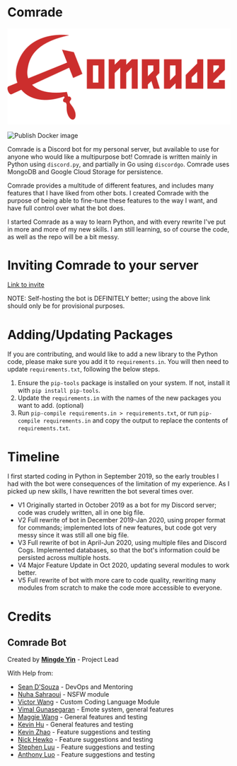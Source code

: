 # Comrade 

![Comrade Logo](res/Comrade_logo.png)

![Publish Docker image](https://github.com/itchono/Comrade/workflows/Publish%20Docker%20image/badge.svg?branch=master)

Comrade is a Discord bot for my personal server, but available to use for anyone who would like a multipurpose bot!
Comrade is written mainly in Python using `discord.py`, and partially in Go using `discordgo`. Comrade uses MongoDB and Google Cloud Storage for persistence.

Comrade provides a multitude of different features, and includes many features that I have liked from other bots. I created Comrade with the purpose of being able to fine-tune these features to the way I want, and have full control over what the bot does.

I started Comrade as a way to learn Python, and with every rewrite I've put in more and more of my new skills. I am still learning, so of course the code, as well as the repo will be a bit messy.

# Inviting Comrade to your server
[Link to invite](https://discord.com/api/oauth2/authorize?client_id=707042278132154408&permissions=536083799&scope=bot)

NOTE: Self-hosting the bot is DEFINITELY better; using the above link should only be for provisional purposes.

# Adding/Updating Packages
If you are contributing, and would like to add a new library to the Python code, please make sure you add it to `requirements.in`. You will then need to update `requirements.txt`, following the below steps.

1. Ensure the `pip-tools` package is installed on your system. If not, install it with `pip install pip-tools`.
2. Update the `requirements.in` with the names of the new packages you want to add. (optional)
3. Run `pip-compile requirements.in > requirements.txt`, or run `pip-compile requirements.in` and copy the output to replace the contents of `requirements.txt`.

# Timeline
I first started coding in Python in September 2019, so the early troubles I had with the bot were consequences of the limitation of my experience. As I picked up new skills, I have rewritten the bot several times over.

* V1 Originally started in October 2019 as a bot for my Discord server; code was crudely written, all in one big file.
* V2 Full rewrite of bot in December 2019-Jan 2020, using proper format for commands; implemented lots of new features, but code got very messy since it was still all one big file.
* V3 Full rewrite of bot in April-Jun 2020, using multiple files and Discord Cogs. Implemented databases, so that the bot's information could be persisted across multiple hosts.
* V4 Major Feature Update in Oct 2020, updating several modules to work better.
* V5 Full rewrite of bot with more care to code quality, rewriting many modules from scratch to make the code more accessible to everyone.

# Credits
## Comrade Bot
Created by [**Mingde Yin**](https://github.com/itchono) - Project Lead

With Help from:
* [Sean D'Souza](https://github.com/seendsouza) - DevOps and Mentoring
* [Nuha Sahraoui](https://github.com/sunekku) - NSFW module
* [Victor Wang](https://github.com/vdoubleu) - Custom Coding Language Module
* [Vimal Gunasegaran](https://github.com/slyflare) - Emote system, general features
* [Maggie Wang](https://github.com/mgwg) - General features and testing
* [Kevin Hu](https://github.com/kevzjhu) - General features and testing
* [Kevin Zhao](https://github.com/Kevinozoid) - Feature suggestions and testing
* [Nick Hewko](https://github.com/NHewko) - Feature suggestions and testing
* [Stephen Luu](https://github.com/PhtephenLuu) - Feature suggestions and testing
* [Anthony Luo](https://github.com/antholuo) - Feature suggestions and testing
